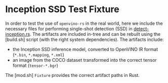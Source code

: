 # Inception SSD Test Fixture

In order to test the use of `openvino-rs` in the real world, here we include the necessary files for
performing single-shot detection (SSD) in [detect-inception.rs](../detect-inception.rs). The
artifacts are included in-tree and can be rebuilt using the [build.sh] script (with the right system
dependencies). The artifacts include:
 - the Inception SSD inference model, converted to OpenVINO IR format (`*.bin`, `*.mapping`, `*.xml`)
 - an image from the COCO dataset transformed into the correct tensor format (`tensor-*.bgr`)

The [mod.sh] `Fixture` provides the correct artifact paths in Rust.
